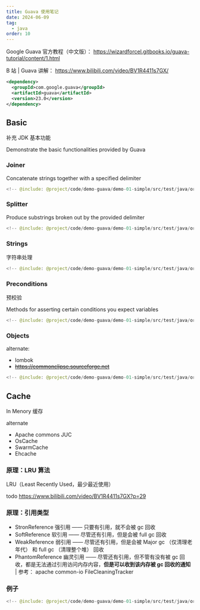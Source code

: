 ```yaml
---
title: Guava 使用笔记
date: 2024-06-09
tag:
  - java
order: 10
---
```


Google Guava 官方教程（中文版）： <https://wizardforcel.gitbooks.io/guava-tutorial/content/1.html>

B 站 | Guava 讲解： https://www.bilibili.com/video/BV1R4411s7GX/

```xml
<dependency>
  <groupId>com.google.guava</groupId>
  <artifactId>guava</artifactId>
  <version>23.0</version>
</dependency>
```

## Basic

补充 JDK 基本功能

Demonstrate the basic functionalities provided by Guava

### Joiner

Concatenate strings together with a specified delimiter

```java
<!-- @include: @project/code/demo-guava/demo-01-simple/src/test/java/org/example/guava/JoinerTest.java -->
```

### Splitter

Produce substrings broken out by the provided delimiter

```java
<!-- @include: @project/code/demo-guava/demo-01-simple/src/test/java/org/example/guava/SplitterTest.java -->
```

### Strings

字符串处理

```java
<!-- @include: @project/code/demo-guava/demo-01-simple/src/test/java/org/example/guava/StringsTest.java -->
```

### Preconditions

预校验

Methods for asserting certain conditions you expect variables

```java
<!-- @include: @project/code/demo-guava/demo-01-simple/src/test/java/org/example/guava/PreconditionsTest.java -->
```

### Objects

alternate:

- lombok
- ~~<https://commonclipse.sourceforge.net>~~

```java
<!-- @include: @project/code/demo-guava/demo-01-simple/src/test/java/org/example/guava/PreconditionsTest.java -->
```

## Cache

In Menory 缓存

alternate

- Apache commons JUC
- OsCache
- SwarmCache
- Ehcache

### 原理：LRU 算法

LRU（Least Recently Used，最少最近使用）

todo https://www.bilibili.com/video/BV1R4411s7GX?p=29

### 原理：引用类型

- StronReference 强引用 —— 只要有引用，就不会被 gc 回收
- SoftReference 软引用 —— 尽管还有引用，但是会被 full gc 回收
- WeakReference 弱引用 —— 尽管还有引用，但是会被 Major gc （仅清理老年代） 和 full gc （清理整个堆） 回收
- PhantomReference 幽灵引用 —— 尽管还有引用，但不管有没有被 gc 回收，都是无法通过引用访问内存内容，**但是可以收到该内存被 gc 回收的通知** | 参考： apache common-io FileCleaningTracker

### 例子

```java
<!-- @include: @project/code/demo-guava/demo-01-simple/src/test/java/org/example/guava/CacheLoaderTest.java -->
```
